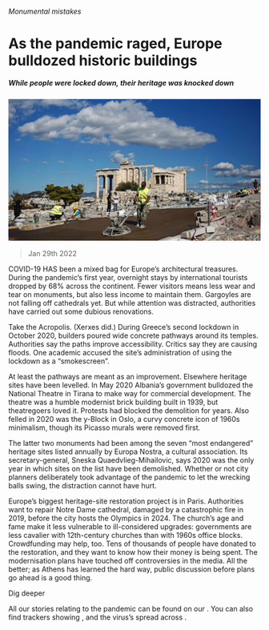 ###### Monumental mistakes

# As the pandemic raged, Europe bulldozed historic buildings 

##### While people were locked down, their heritage was knocked down 

![image](images/20220129_EUP002_2.jpg) 

> Jan 29th 2022 

COVID-19 HAS been a mixed bag for Europe’s architectural treasures. During the pandemic’s first year, overnight stays by international tourists dropped by 68% across the continent. Fewer visitors means less wear and tear on monuments, but also less income to maintain them. Gargoyles are not falling off cathedrals yet. But while attention was distracted, authorities have carried out some dubious renovations.

Take the Acropolis. (Xerxes did.) During Greece’s second lockdown in October 2020, builders poured wide concrete pathways around its temples. Authorities say the paths improve accessibility. Critics say they are causing floods. One academic accused the site’s administration of using the lockdown as a “smokescreen”.


At least the pathways are meant as an improvement. Elsewhere heritage sites have been levelled. In May 2020 Albania’s government bulldozed the National Theatre in Tirana to make way for commercial development. The theatre was a humble modernist brick building built in 1939, but theatregoers loved it. Protests had blocked the demolition for years. Also felled in 2020 was the y-Block in Oslo, a curvy concrete icon of 1960s minimalism, though its Picasso murals were removed first.

The latter two monuments had been among the seven “most endangered” heritage sites listed annually by Europa Nostra, a cultural association. Its secretary-general, Sneska Quaedvlieg-Mihailovic, says 2020 was the only year in which sites on the list have been demolished. Whether or not city planners deliberately took advantage of the pandemic to let the wrecking balls swing, the distraction cannot have hurt.

Europe’s biggest heritage-site restoration project is in Paris. Authorities want to repair Notre Dame cathedral, damaged by a catastrophic fire in 2019, before the city hosts the Olympics in 2024. The church’s age and fame make it less vulnerable to ill-considered upgrades: governments are less cavalier with 12th-century churches than with 1960s office blocks. Crowdfunding may help, too. Tens of thousands of people have donated to the restoration, and they want to know how their money is being spent. The modernisation plans have touched off controversies in the media. All the better; as Athens has learned the hard way, public discussion before plans go ahead is a good thing.

Dig deeper

All our stories relating to the pandemic can be found on our . You can also find trackers showing ,  and the virus’s spread across .

